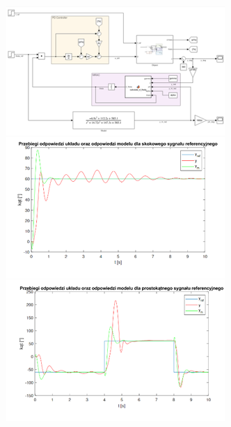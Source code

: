 
![drone_with_adaptive_control_model_reference](https://github.com/dariak153/Adaptive_Control_Flapping_Wings_Drone/blob/main/drone_with_MRAC.png)
![step_response](https://github.com/dariak153/Adaptive_Control_Flapping_Wings_Drone/blob/main/step_response_reference_signals.png)
![square_response](https://github.com/dariak153/Adaptive_Control_Flapping_Wings_Drone/blob/main/square_refence_signals.png)

